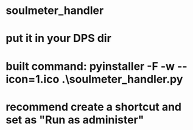 # soulmeter_handler

# put it in your DPS dir
 
# built command: pyinstaller -F -w --icon=1.ico .\soulmeter_handler.py

# recommend create a shortcut and set as "Run as administer"